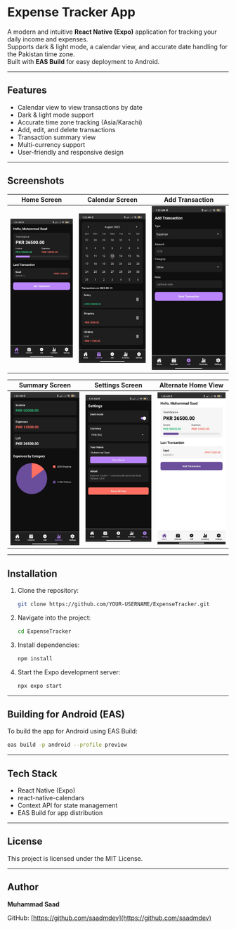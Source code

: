 # Expense Tracker App

A modern and intuitive **React Native (Expo)** application for tracking your daily income and expenses.  
Supports dark & light mode, a calendar view, and accurate date handling for the Pakistan time zone.  
Built with **EAS Build** for easy deployment to Android.

---

## Features

- Calendar view to view transactions by date
- Dark & light mode support
- Accurate time zone tracking (Asia/Karachi)
- Add, edit, and delete transactions
- Transaction summary view
- Multi-currency support
- User-friendly and responsive design

---

## Screenshots

| Home Screen | Calendar Screen | Add Transaction |
|-------------|-----------------|-----------------|
| ![Home](./screenshots/home.jpg) | ![Calendar](./screenshots/calander.jpg) | ![Transaction](./screenshots/transaction.jpg) |

| Summary Screen | Settings Screen | Alternate Home View |
|----------------|-----------------|---------------------|
| ![Summary](./screenshots/summery.jpg) | ![Settings](./screenshots/setting.jpg) | ![Home 2](./screenshots/home2.jpg) |

---

## Installation

1. Clone the repository:
   ```bash
   git clone https://github.com/YOUR-USERNAME/ExpenseTracker.git
   ```

2. Navigate into the project:

   ```bash
   cd ExpenseTracker
   ```

3. Install dependencies:

   ```bash
   npm install
   ```

4. Start the Expo development server:

   ```bash
   npx expo start
   ```

---

## Building for Android (EAS)

To build the app for Android using EAS Build:

```bash
eas build -p android --profile preview
```

---

## Tech Stack

* React Native (Expo)
* react-native-calendars
* Context API for state management
* EAS Build for app distribution

---

## License

This project is licensed under the MIT License.

---

## Author

**Muhammad Saad**

GitHub: [https://github.com/saadmdev](https://github.com/saadmdev)

